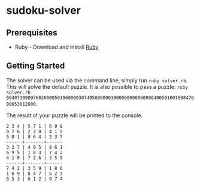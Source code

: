 # sudoku-solver

## Prerequisites
-   Ruby - Download and install [Ruby](https://www.ruby-lang.org/en/downloads/)

## Getting Started
The solver can be used via the command line, simply run `ruby solver.rb`. This will solve the default puzzle. It is also possible to pass a puzzle: `ruby solver.rb 004071090976030000501960000307405000090100000000006009040050100169847000053012000`.

The result of your puzzle will be printed to the console.

    2 3 4 | 5 7 1 | 6 9 8
    9 7 6 | 2 3 8 | 4 1 5
    5 8 1 | 9 6 4 | 2 3 7
    ------+-------+------
    3 2 7 | 4 9 5 | 8 6 1
    6 9 5 | 1 8 3 | 7 4 2
    4 1 8 | 7 2 6 | 3 5 9
    ------+-------+------
    7 4 2 | 3 5 9 | 1 8 6
    1 6 9 | 8 4 7 | 5 2 3
    8 5 3 | 6 1 2 | 9 7 4
